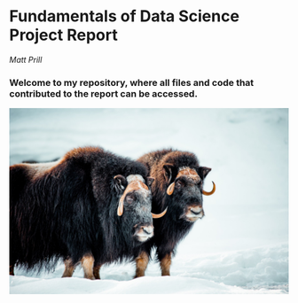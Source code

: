 # Fundamentals of Data Science Project Report

*Matt Prill*

### Welcome to my repository, where all files and code that contributed to the report can be accessed.

![The star of the show: Muskox.](figures/external_figures/muskox.png)
